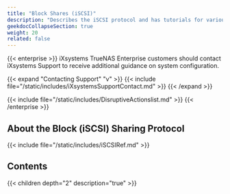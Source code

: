 ```yaml
---
title: "Block Shares (iSCSI)"
description: "Describes the iSCSI protocol and has tutorials for various configuration scenarios."
geekdocCollapseSection: true
weight: 20
related: false
---
```




{{< enterprise >}}
iXsystems TrueNAS Enterprise customers should contact iXsystems Support to receive additional guidance on system configuration.

{{< expand "Contacting Support" "v" >}}
{{< include file="/static/includes/iXsystemsSupportContact.md" >}}
{{< /expand >}}

{{< include file="/static/includes/DisruptiveActionslist.md" >}}
{{< /enterprise >}}

## About the Block (iSCSI) Sharing Protocol

{{< include file="/static/includes/iSCSIRef.md" >}}

<div class="noprint">

## Contents

{{< children depth="2" description="true" >}}

</div>
